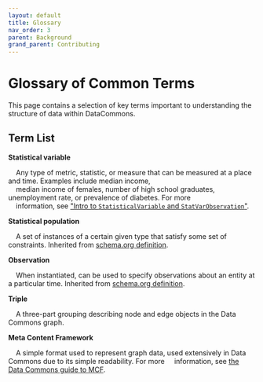 ```yaml
---
layout: default
title: Glossary
nav_order: 3
parent: Background
grand_parent: Contributing
---
```

# Glossary of Common Terms

This page contains a selection of key terms important to understanding the structure of data within DataCommons.

## Term List

**Statistical variable**

&nbsp;&nbsp;&nbsp;&nbsp;Any type of metric, statistic, or measure that can be measured at a place and time. Examples include median income, <br />
&nbsp;&nbsp;&nbsp;&nbsp;median income of females, number of high school graduates, unemployment rate, or prevalence of diabetes. For more <br />
&nbsp;&nbsp;&nbsp;&nbsp;information, see ["Intro to `StatisticalVariable` and `StatVarObservation`"](/contributing/background/representing_statistics.html).

<!-- TODO need to define types of statistical variables -->

**Statistical population**

&nbsp;&nbsp;&nbsp;&nbsp;A set of instances of a certain given type that satisfy some set of constraints. Inherited from [schema.org definition](https://schema.org/StatisticalPopulation).

**Observation**

&nbsp;&nbsp;&nbsp;&nbsp;When instantiated, can be used to specify observations about an entity at a particular time. Inherited from [schema.org definition](https://schema.org/Observation).

**Triple**

&nbsp;&nbsp;&nbsp;&nbsp;A three-part grouping describing node and edge objects in the Data Commons graph.

**Meta Content Framework**

&nbsp;&nbsp;&nbsp;&nbsp;A simple format used to represent graph data, used extensively in Data Commons due to its simple readability. For more 
&nbsp;&nbsp;&nbsp;&nbsp;information, see [the Data Commons guide to MCF](/contributing/background/mcf_format.html).
